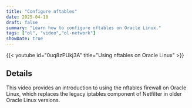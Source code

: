 ```yaml
---
title: "Configure nftables"
date: 2025-04-10
draft: false
summary: "Learn how to configure nftables on Oracle Linux."
tags: ["ol", "video","ol-network"]
showDate: true
---
```


{{< youtube id="0uq8zPUkj3A" title="Using nftables on Oracle Linux" >}}

## Details

This video provides an introduction to using the nftables firewall on Oracle Linux, which replaces the legacy iptables component of Netfilter in older Oracle Linux versions.